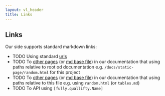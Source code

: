 ```yaml
---
layout: vl_header
title: Links
---
```


## Links

Our side supports standard markdown links:
 - TODO Using standard [urls](https://pl.wikipedia.org/wiki/Uniform_Resource_Locator)
 - TODO To [other pages](/docs/static-page/random.html) (or [md base file](/docs/static-page/tables.md)) in our documentation that using paths relative to root od documentation e.g. `/docs/static-page/random.html` for this project
 - TODO To [other pages](/docs/static-page/samples/random.html) (or [md base file](samples/tables.md)) in our documentation that using paths relative to this file e.g. using `random.html` (or `tables.md`)
 - TODO To API using `[fully.quallifty.Name]`  
